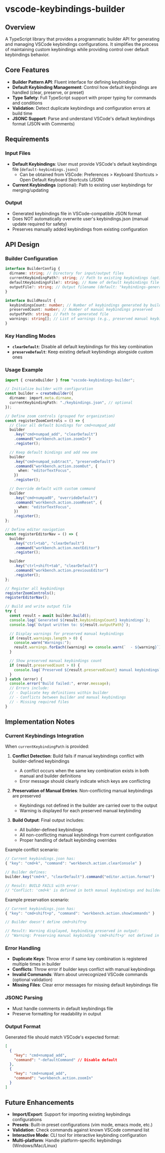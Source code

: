 # vscode-keybindings-builder

## Overview

A TypeScript library that provides a programmatic builder API for generating and managing VSCode keybindings configurations. It simplifies the process of maintaining custom keybindings while providing control over default keybindings behavior.

## Core Features

- **Builder Pattern API**: Fluent interface for defining keybindings
- **Default Keybinding Management**: Control how default keybindings are handled (clear, preserve, or preset)
- **Type Safety**: Full TypeScript support with proper typing for commands and conditions
- **Validation**: Detect duplicate keybindings and configuration errors at build time
- **JSONC Support**: Parse and understand VSCode's default keybindings format (JSON with Comments)

## Requirements

### Input Files

- **Default Keybindings**: User must provide VSCode's default keybindings file (`default-keybindings.jsonc`)
  - Can be obtained from VSCode: Preferences > Keyboard Shortcuts > Open Default Keyboard Shortcuts (JSON)
- **Current Keybindings** (optional): Path to existing user keybindings for merging/updating

### Output

- Generated keybindings file in VSCode-compatible JSON format
- Does NOT automatically overwrite user's keybindings.json (manual update required for safety)
- Preserves manually added keybindings from existing configuration

## API Design

### Builder Configuration

```ts
interface BuilderConfig {
  dirname: string; // Directory for input/output files
  currentKeybindingPath?: string; // Path to existing keybindings (optional)
  defaultKeybindingsFile?: string; // Name of default keybindings file (default: "default-keybindings.jsonc")
  outputFile?: string; // Output filename (default: "keybindings-generated.json")
}

interface BuildResult {
  keybindingsCount: number; // Number of keybindings generated by builder
  preservedCount: number; // Number of manual keybindings preserved
  outputPath: string; // Path to generated file
  warnings: string[]; // List of warnings (e.g., preserved manual keybindings)
}
```

### Key Handling Modes

- **`clearDefault`**: Disable all default keybindings for this key combination
- **`preserveDefault`**: Keep existing default keybindings alongside custom ones

### Usage Example

```ts
import { createBuilder } from "vscode-keybindings-builder";

// Initialize builder with configuration
const builder = createBuilder({
  dirname: import.meta.dirname,
  currentKeybindingPath: "./keybindings.json", // optional
});

// Define zoom controls (grouped for organization)
const registerZoomControls = () => {
  // Clear all default bindings for cmd+numpad_add
  builder
    .key("cmd+numpad_add", "clearDefault")
    .command("workbench.action.zoomIn")
    .register();

  // Keep default bindings and add new one
  builder
    .key("cmd+numpad_subtract", "preserveDefault")
    .command("workbench.action.zoomOut", {
      when: "editorTextFocus",
    })
    .register();

  // Override default with custom command
  builder
    .key("cmd+numpad0", "overrideDefault")
    .command("workbench.action.zoomReset", {
      when: "editorTextFocus",
    })
    .register();
};

// Define editor navigation
const registerEditorNav = () => {
  builder
    .key("ctrl+tab", "clearDefault")
    .command("workbench.action.nextEditor")
    .register();

  builder
    .key("ctrl+shift+tab", "clearDefault")
    .command("workbench.action.previousEditor")
    .register();
};

// Register all keybindings
registerZoomControls();
registerEditorNav();

// Build and write output file
try {
  const result = await builder.build();
  console.log(`Generated ${result.keybindingsCount} keybindings`);
  console.log(`Output written to: ${result.outputPath}`);

  // Display warnings for preserved manual keybindings
  if (result.warnings.length > 0) {
    console.warn("Warnings:");
    result.warnings.forEach((warning) => console.warn(`  - ${warning}`));
  }

  // Show preserved manual keybindings count
  if (result.preservedCount > 0) {
    console.log(`Preserved ${result.preservedCount} manual keybindings`);
  }
} catch (error) {
  console.error("Build failed:", error.message);
  // Errors include:
  // - Duplicate key definitions within builder
  // - Conflicts between builder and manual keybindings
  // - Missing required files
}
```

## Implementation Notes

### Current Keybindings Integration

When `currentKeybindingPath` is provided:

1. **Conflict Detection**: Build fails if manual keybindings conflict with builder-defined keybindings

   - A conflict occurs when the same key combination exists in both manual and builder definitions
   - Error message should clearly indicate which keys are conflicting

2. **Preservation of Manual Entries**: Non-conflicting manual keybindings are preserved

   - Keybindings not defined in the builder are carried over to the output
   - Warning is displayed for each preserved manual keybinding

3. **Build Output**: Final output includes:
   - All builder-defined keybindings
   - All non-conflicting manual keybindings from current configuration
   - Proper handling of default keybinding overrides

Example conflict scenario:

```ts
// Current keybindings.json has:
{ "key": "cmd+k", "command": "workbench.action.clearConsole" }

// Builder defines:
builder.key("cmd+k", "clearDefault").command("editor.action.format")

// Result: BUILD FAILS with error:
// "Conflict: 'cmd+k' is defined in both manual keybindings and builder"
```

Example preservation scenario:

```ts
// Current keybindings.json has:
{ "key": "cmd+shift+p", "command": "workbench.action.showCommands" }

// Builder doesn't define cmd+shift+p

// Result: Warning displayed, keybinding preserved in output:
// "Warning: Preserving manual keybinding 'cmd+shift+p' not defined in builder"
```

### Error Handling

- **Duplicate Keys**: Throw error if same key combination is registered multiple times in builder
- **Conflicts**: Throw error if builder keys conflict with manual keybindings
- **Invalid Commands**: Warn about unrecognized VSCode commands (optional validation)
- **Missing Files**: Clear error messages for missing default keybindings file

### JSONC Parsing

- Must handle comments in default keybindings file
- Preserve formatting for readability in output

### Output Format

Generated file should match VSCode's expected format:

```json
[
  {
    "key": "cmd+numpad_add",
    "command": "-defaultCommand" // Disable default
  },
  {
    "key": "cmd+numpad_add",
    "command": "workbench.action.zoomIn"
  }
]
```

## Future Enhancements

- **Import/Export**: Support for importing existing keybindings configurations
- **Presets**: Built-in preset configurations (vim mode, emacs mode, etc.)
- **Validation**: Check commands against known VSCode command list
- **Interactive Mode**: CLI tool for interactive keybinding configuration
- **Multi-platform**: Handle platform-specific keybindings (Windows/Mac/Linux)
